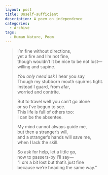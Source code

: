 ```yaml
---
layout: post
title: Unself-sufficient
description: A poem on independence
categories:
  - Archive
tags:
  - Human Nature, Poem
---
```

> I’m fine without directions,  
> yet a fire and I’m not fine,  
> though wouldn’t it be nice to be not lost—  
> willing and supine.
>
> *You only need ask* I hear you say  
> Though my stubborn mouth squirms tight.  
> Instead I guard, from afar,  
> worried and contrite.  
>
> But to travel well you can’t go alone  
> or so I’ve begun to see.  
> This life is full of others too:  
> I can be the absentee.
>
> My mind cannot always guide me,  
> but then a stranger’s will,  
> and a stranger’s hands will save me,  
> when I lack the skill.
>
> So ask for help, let a little go,  
> now to passers-by I’ll say—  
> “I *am* a bit lost but that’s just fine  
> because we’re heading the same way.”
